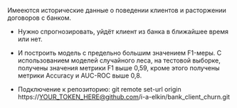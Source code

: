 Имееются исторические данные о поведении клиентов и расторжении договоров с банком. 
- Нужно спрогнозировать, уйдёт клиент из банка в ближайшее время или нет. 
- И построить модель с предельно большим значением F1-меры.
С использованием моделей случайного леса, на тестовой выборке, получены значения метрики F1 выше 0,59, кроме этого получены метрики Accuracy и AUC-ROC выше 0,8.

- Подключение к репозиторию: git remote set-url origin https://YOUR_TOKEN_HERE@github.com/i-a-elkin/bank_client_churn.git
